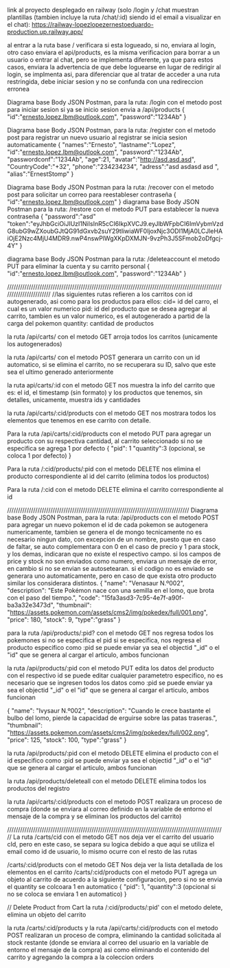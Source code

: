 link al proyecto desplegado en railway (solo /login y /chat muestran plantillas (tambien incluye la ruta /chat/:id) siendo id el email a visualizar en el chat): https://railway-lopezlopezernestoeduardo-production.up.railway.app/

al entrar a la ruta base / verificara si esta logueado, si no, enviara al login, otro caso enviara el api/products, es la misma verificacion para borrar a un usuario o entrar al chat, pero se implementa diferente, ya que para estos casos, enviara la advertencia de que debe loguearse en lugar de redirigir al login, se implmenta asi, para diferenciar que al tratar de acceder a una ruta restringida, debe iniciar sesion y no se confunda con una redireccion erronea

Diagrama base Body JSON Postman, para la ruta: /login con el metodo post para iniciar sesion
si ya se inicio sesion envia a /api/products
{
    	"id":"ernesto.lopez.lbm@outlook.com",
    	"password":"1234Ab"
}

Diagrama base Body JSON Postman, para la ruta: /register con el metodo post para registrar un nuevo usuario
al registrar se inicia sesion automaticamente
{
		"names":"Ernesto",
    	"lastname":"Lopez",
    	"id":"ernesto.lopez.lbm@outlook.com",
    	"password":"1234Ab",
		"passwordconf":"1234Ab",
    	"age":21,
    	"avatar":"http://asd.asd.asd",
		"CountryCode":"+32",
    	"phone":"234234234",
    	"adress":"asd asdasd asd ",
    	"alias":"ErnestStomp"
}


Diagrama base Body JSON Postman para la ruta: /recover con el metodo post para solicitar un correo para reestableser contraseña
{
	"id":"ernesto.lopez.lbm@outlook.com"
	}
diagrama base Body JSON Postman para la ruta: /restore con el metodo PUT para establecer la nueva contraseña
{
	"password":"asd"
	"token":"eyJhbGciOiJIUzI1NiIsInR5cCI6IkpXVCJ9.eyJlbWFpbCI6ImVybmVzdG8ubG9wZXoubGJtQG91dGxvb2suY29tIiwiaWF0IjoxNjc3ODI1MjA0LCJleHAiOjE2Nzc4MjU4MDR9.nwP4nswPlWgXKpDXMJN-9vzPh3J5SFmob2oDfgcj-4Y"
	}

diagrama base Body JSON Postman para la ruta: /deleteaccount el metodo PUT para eliminar la cuenta y su carrito personal
{
	"id":"ernesto.lopez.lbm@outlook.com",
    	"password":"1234Ab"
	}



///////////////////////////////////////////////////////////////////////////////////////////////////////////////////////
//las siguientes rutas refieren a los carritos con id autogenerado, asi como para los productos para ellos: 
	cid= id del carro, el cual es un valor numerico
	pid: id del producto que se desea agregar al carrito, tambien es un valor numerico, es el autogenerado a partid de la carga del pokemon
	quantity: cantidad de productos

la ruta /api/carts/ con el metodo GET arroja todos los carritos (unicamente los autogenerados)


la ruta /api/carts/ con el metodo POST generara un carrito con un id automatico, 
si se elimina el carrito, no se recuperara su ID, salvo que este sea el ultimo generado anteriormente

la ruta api/carts/:id con el metodo GET nos muestra la info del carrito que es: 
el id, el timestamp (sin formato) y los productos que tenemos, sin detalles, unicamente, muestra ids y cantidades

la ruta /api/carts/:cid/products con el metodo GET nos mostrara todos los elementos que tenemos en ese carrito con detalle.


Para la ruta /api/carts/:cid/products  con el metodo PUT para agregar un producto con su respectiva cantidad, al carrito seleccionado si no se especifica se agrega 1 por defecto
{
	"pid": 1
    "quantity":3 (opcional, se coloca 1 por defecto)
}

Para la ruta /:cid/products/:pid con el metodo DELETE nos elimina el producto correspondiente al id del carrito (elimina todos los productos)

Para la ruta /:cid con el metodo DELETE elimina el carrito correspondiente al id



////////////////////////////////////////////////////////////////////////////////////
Diagrama base Body JSON Postman, para la ruta: /api/products con el metodo POST para agregar un nuevo pokemon
el id de cada pokemon se autogenera numericamente, tambien se genera el de mongo
tecnicamente no es necesario ningun dato, con excepcion de un nombre, puesto que en caso de faltar, se auto complementara con 0 en el caso de precio y 1 para stock, y los demas, indicaran que no existe el respectivo campo.
si los campos de price y stock no son enviados como numero, enviara un mensaje de error, en cambio si no se envian se autosetearan.
si el codigo no es enviado se generara uno automaticamente, pero en caso de que exista otro producto similar los considerara distintos.
{
	"name": "Venasaur N.º002",
	"description": "Este Pokémon nace con una semilla en el lomo, que brota con el paso del tiempo.",
	"code": "15fa3asd3-7c95-4e7f-a90f-ba3a32e3473d",
	"thumbnail": "https://assets.pokemon.com/assets/cms2/img/pokedex/full/001.png",
	"price": 180,
	"stock": 9,
	"type":"grass"
}

para la ruta /api/products/:pid? con el metodo GET nos regresa todos los pokemones si no se especifica el pid
si se especifica, nos regresa el producto especifico
como :pid se puede enviar ya sea el objectid "_id" o el "id" que se genera al cargar el articulo, ambos funcionan


la ruta /api/products/:pid con el metodo PUT edita los datos del producto con el respectivo id
se puede editar cualquier parametetro especifico, no es necesario que se ingresen todos los datos
como :pid se puede enviar ya sea el objectid "_id" o el "id" que se genera al cargar el articulo, ambos funcionan

{
		"name": "Ivysaur N.º002",
		"description": "Cuando le crece bastante el bulbo del lomo, pierde la capacidad de erguirse sobre las patas traseras.",
		"thumbnail": "https://assets.pokemon.com/assets/cms2/img/pokedex/full/002.png",
		"price": 125,
		"stock": 100,
		"type":"grass"
}

la ruta /api/products/:pid con el metodo DELETE elimina el producto con el id especifico
como :pid se puede enviar ya sea el objectid "_id" o el "id" que se genera al cargar el articulo, ambos funcionan

la ruta /api/products/deleteall con el metodo DELETE elimina todos los productos del registro

la ruta /api/carts/:cid/products con el metodo POST realizara un proceso de compra (donde se enviara al correo definido en la variable de entorno el mensaje de la compra y se eliminan los productos del carrito)


/////////////////////////////////////////////////////////////////////////////////////////////////////
La ruta /carts/cid con el metodo  GET nos deja ver el carrito del usuario cId, pero en este caso, 
se separa su logica debido a que aqui se utiliza el email como id de usuario, lo mismo ocurre con el resto de las rutas 

/carts/:cid/products con el metodo GET Nos deja ver la lista detallada de los elementos en el carrito
/carts/:cid/products con el metodo PUT agrega un objeto al carrito de acuerdo a la siguiente configuracion, pero si no se envia el quantity
se colcoara 1 en automatico
{
        "pid": 1,
    	"quantity":3 (opcional si no se coloca se enviara 1 en automatico)
}

       
// Delete Product from Cart
la ruta /:cid/products/:pid' con el metodo delete, elimina un objeto del carrito 

la ruta /carts/:cid/products y la ruta /api/carts/:cid/products con el metodo POST realizaran un proceso de compra, eliminando la cantidad solicitada al stock restante
(donde se enviara al correo del usuario en la variable de entorno el mensaje de la compra)
asi como eliminando el contenido del carrito y agregando la compra a la coleccion orders